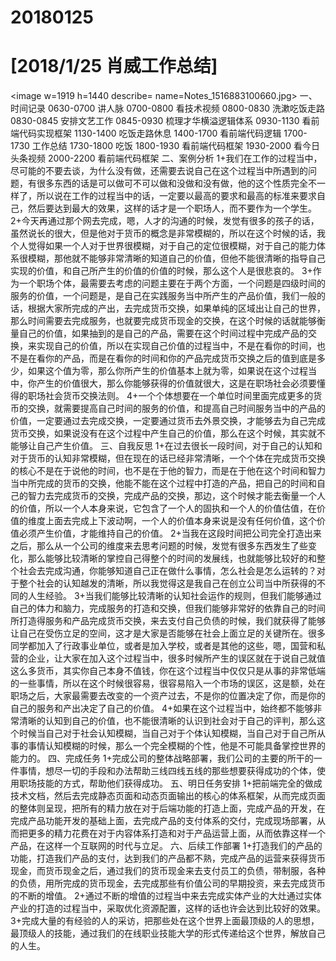 # 20180125

# [2018/1/25 肖威工作总结]
<image w=1919 h=1440 describe= name=Notes_1516883100660.jpg>
一、时间记录
0630-0700 讲人脉
0700-0800 看技术视频
0800-0830 洗漱吃饭走路
0830-0845 安排文艺工作
0845-0930 梳理才华横溢逻辑体系
0930-1130 看前端代码实现框架
1130-1400 吃饭走路休息
1400-1700 看前端代码逻辑
1700-1730 工作总结
1730-1800 吃饭
1800-1930 看前端代码框架
1930-2000 看今日头条视频
2000-2200 看前端代码框架
二、案例分析
1+我们在工作的过程当中，尽可能的不要去谈，为什么没有做，还需要去说自己在这个过程当中所遇到的问题，有很多东西的话是可以做可不可以做和没做和没有做，他的这个性质完全不一样了，所以说在工作的过程当中的话，一定要以最高的要求和最高的标准来要求自己，然后要达到最大的效果，这样的话才是一个职场人，而不要作为一个学生。
2+今天再通过那个网去完成，嗯，人才的沟通的时候，发觉有很多的孩子的话，虽然说长的很大，但是他对于货币的概念是非常模糊的，所以在这个时候的话，我个人觉得如果一个人对于世界很模糊，对于自己的定位很模糊，对于自己的能力体系很模糊，那他就不能够非常清晰的知道自己的价值，但他不能很清晰的指导自己实现的价值，和自己所产生的价值的价值的时候，那么这个人是很悲哀的。
3+作为一个职场个体，最需要去考虑的问题主要在于两个方面，一个问题是四级时间的服务的价值，一个问题是，是自己在实践服务当中所产生的产品价值，我们一般的话，根据大家所完成的产出，去完成货币交换，如果单纯的区域出让自己的世界，那么时间需要去完成服务，也就要完成货币现金的交换，在这个时候的话就能够衡量自己的价值，如果抽到的是自己的产品，需要在这个时间过程中完成产品的交换，来实现自己的价值，所以在实现自己价值的过程当中，不是在看你的时间，也不是在看你的产品，而是在看你的时间和你的产品完成货币交换之后的值到底是多少，如果这个值为零，那么你所产生的价值基本上就为零，如果说在这个过程当中，你产生的价值很大，那么你能够获得的价值就很大，这是在职场社会必须要懂得的职场社会货币交换法则。
4+一个个体想要在一个单位时间里面完成更多的货币的交换，就需要提高自己时间的服务的价值，和提高自己时间服务当中的产品的价值，一定要通过去完成交换，一定要通过货币去外景交换，才能够去为自己完成货币交换，如果说没有在这个过程中产生自己的价值，那么在这个时候，其实就不能够让自己产生价值。
三、自我反思
1+在过去很长一段时间，对于自己的认知和对于货币的认知非常模糊，但在现在的话已经非常清晰，一个个体在完成货币交换的核心不是在于说他的时间，也不是在于他的智力，而是在于他在这个时间和智力当中所完成的货币的交换，他能不能在这个过程中打造的产品，把自己的时间和自己的智力去完成货币的交换，完成产品的交换，那边，这个时候才能去衡量一个人的价值，所以一个人本身来说，它包含了一个人的固执和一个人的价值估值，在价值的维度上面去完成上下波动啊，一个人的价值本身来说是没有任何价值，这个价值必须产生价值，才能维持自己的价值。
2+当我在这段时间把公司完全打造出来之后，那么从一个公司的维度来去思考问题的时候，发觉有很多东西发生了些变化，那么能够比较清晰的掌控自己得整个的时间的发展线，也就能够比较好的和整个社会去完成沟通，你能够知道自己正在做什么事情，怎么社会是怎么运转的？对于整个社会的认知越发的清晰，所以我觉得这是我自己在创立公司当中所获得的不同的人生经验。
3+当我们能够比较清晰的认知社会运作的规则，但我们能够通过自己的体力和脑力，完成服务的打造和交换，但我们能够非常好的依靠自己的时间所打造得服务和产品完成货币交换，来去支付自己负债的时候，我们就获得了能够让自己在受伤立足的空间，这才是大家是否能够在社会上面立足的关键所在。很多同学都加入了行政事业单位，或者是加入学校，或者是其他的这些，嗯，国营和私营的企业，让大家在加入这个过程当中，很多时候所产生的误区就在于说自己就值这么多货币，其实你自己本身不值钱，你在这个过程当中仅仅只是从事的非常低端的一些事情，所以在这个时候很容易，很容易陷入一个市场的误区，这是额，处在职场之后，大家最需要去改变的一个资产过去，不是你的位置决定了你，而是你的自己的服务和产出决定了自己的价值。
4+如果在这个过程当中，始终都不能够非常清晰的认知到自己的价值，也不能很清晰的认识到社会对于自己的评判，那么这个时候当自己对于社会认知模糊，当自己对于个体认知模糊，当自己对于自己所从事的事情认知模糊的时候，那么一个完全模糊的个性，他是不可能具备掌控世界的能力的。
四、完成任务
1+完成公司的整体战略部署，我们公司的主要的所干的一件事情，想尽一切的手段和办法帮助三线四线五线的那些想要获得成功的个体，使用职场技能的方式，帮助他们获得成功。
五、明日任务安排
1+把前端完全的做成技术文档，然后去完成静态页面和动态页面输出的核心的体系框架，从而完成页面的整体则呈现，把所有的精力放在对于后端功能的打造上面，完成产品的开发，在完成产品功能开发的基础上面，去完成产品的支付体系的交付，完成现场部署，从而把更多的精力花费在对于内容体系打造和对于产品运营上面，从而依靠这样一个产品，在这样一个互联网的时代与立足。
六、后续工作部署
1+打造我们的产品的功能，打造我们产品的支付，达到我们的产品都不熟，完成产品的运营来获得货币现金，而货币现金之后，通过我们的货币现金来去支付员工的负债，带制服，各种的负债，用所完成的货币现金，去完成那些有价值公司的早期投资，来去完成货币的不断的增值。
2+通过不断的增值的过程当中来去完成实体产业的大灶通过实体产业的打造的过程当中，采取优化资源配置，这样的话也许会达到比较好的效果。
3+完成大量的有经验的人的采访，把那些处在这个世界上面最顶级的人的思想，最顶级人的技能，通过我们的在线职业技能大学的形式传递给这个世界，解放自己的人生。
